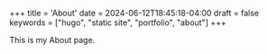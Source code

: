 +++
title = 'About'
date = 2024-06-12T18:45:18-04:00
draft = false
keywords = ["hugo", "static site", "portfolio", "about"]
+++

This is my About page.
